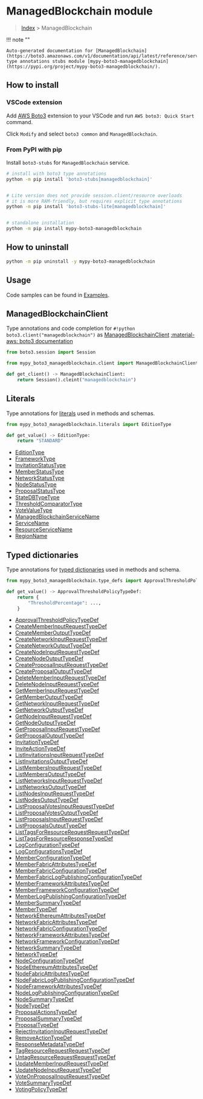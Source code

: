#  ManagedBlockchain module

> [Index](../README.md) > ManagedBlockchain

!!! note ""

    Auto-generated documentation for [ManagedBlockchain](https://boto3.amazonaws.com/v1/documentation/api/latest/reference/services/managedblockchain.html#ManagedBlockchain)
    type annotations stubs module [mypy-boto3-managedblockchain](https://pypi.org/project/mypy-boto3-managedblockchain/).

## How to install

### VSCode extension

Add [AWS Boto3](https://marketplace.visualstudio.com/items?itemName=Boto3typed.boto3-ide)
extension to your VSCode and run `AWS boto3: Quick Start` command.

Click `Modify` and select `boto3 common` and `ManagedBlockchain`.

### From PyPI with pip

Install `boto3-stubs` for `ManagedBlockchain` service.

```bash
# install with boto3 type annotations
python -m pip install 'boto3-stubs[managedblockchain]'


# Lite version does not provide session.client/resource overloads
# it is more RAM-friendly, but requires explicit type annotations
python -m pip install 'boto3-stubs-lite[managedblockchain]'


# standalone installation
python -m pip install mypy-boto3-managedblockchain
```



## How to uninstall

```bash
python -m pip uninstall -y mypy-boto3-managedblockchain
```

## Usage

Code samples can be found in [Examples](./usage.md).

## ManagedBlockchainClient

Type annotations and code completion for  `#!python boto3.client("managedblockchain")` as [ManagedBlockchainClient](./client.md)
[:material-aws: boto3 documentation](https://boto3.amazonaws.com/v1/documentation/api/latest/reference/services/managedblockchain.html#ManagedBlockchain.Client)

```python title="Usage example"
from boto3.session import Session

from mypy_boto3_managedblockchain.client import ManagedBlockchainClient

def get_client() -> ManagedBlockchainClient:
    return Session().cleint("managedblockchain")
```









## Literals

Type annotations for [literals](./literals.md) used in methods and schemas.

```python title="Usage example"
from mypy_boto3_managedblockchain.literals import EditionType

def get_value() -> EditionType:
    return "STANDARD"
```

- [EditionType](./literals.md#editiontype)
- [FrameworkType](./literals.md#frameworktype)
- [InvitationStatusType](./literals.md#invitationstatustype)
- [MemberStatusType](./literals.md#memberstatustype)
- [NetworkStatusType](./literals.md#networkstatustype)
- [NodeStatusType](./literals.md#nodestatustype)
- [ProposalStatusType](./literals.md#proposalstatustype)
- [StateDBTypeType](./literals.md#statedbtypetype)
- [ThresholdComparatorType](./literals.md#thresholdcomparatortype)
- [VoteValueType](./literals.md#votevaluetype)
- [ManagedBlockchainServiceName](./literals.md#managedblockchainservicename)
- [ServiceName](./literals.md#servicename)
- [ResourceServiceName](./literals.md#resourceservicename)
- [RegionName](./literals.md#regionname)




## Typed dictionaries

Type annotations for [typed dictionaries](./type_defs.md) used in methods and schema.

```python title="Usage example"
from mypy_boto3_managedblockchain.type_defs import ApprovalThresholdPolicyTypeDef

def get_value() -> ApprovalThresholdPolicyTypeDef:
    return {
        "ThresholdPercentage": ...,
    }
```

- [ApprovalThresholdPolicyTypeDef](./type_defs.md#approvalthresholdpolicytypedef)
- [CreateMemberInputRequestTypeDef](./type_defs.md#creatememberinputrequesttypedef)
- [CreateMemberOutputTypeDef](./type_defs.md#creatememberoutputtypedef)
- [CreateNetworkInputRequestTypeDef](./type_defs.md#createnetworkinputrequesttypedef)
- [CreateNetworkOutputTypeDef](./type_defs.md#createnetworkoutputtypedef)
- [CreateNodeInputRequestTypeDef](./type_defs.md#createnodeinputrequesttypedef)
- [CreateNodeOutputTypeDef](./type_defs.md#createnodeoutputtypedef)
- [CreateProposalInputRequestTypeDef](./type_defs.md#createproposalinputrequesttypedef)
- [CreateProposalOutputTypeDef](./type_defs.md#createproposaloutputtypedef)
- [DeleteMemberInputRequestTypeDef](./type_defs.md#deletememberinputrequesttypedef)
- [DeleteNodeInputRequestTypeDef](./type_defs.md#deletenodeinputrequesttypedef)
- [GetMemberInputRequestTypeDef](./type_defs.md#getmemberinputrequesttypedef)
- [GetMemberOutputTypeDef](./type_defs.md#getmemberoutputtypedef)
- [GetNetworkInputRequestTypeDef](./type_defs.md#getnetworkinputrequesttypedef)
- [GetNetworkOutputTypeDef](./type_defs.md#getnetworkoutputtypedef)
- [GetNodeInputRequestTypeDef](./type_defs.md#getnodeinputrequesttypedef)
- [GetNodeOutputTypeDef](./type_defs.md#getnodeoutputtypedef)
- [GetProposalInputRequestTypeDef](./type_defs.md#getproposalinputrequesttypedef)
- [GetProposalOutputTypeDef](./type_defs.md#getproposaloutputtypedef)
- [InvitationTypeDef](./type_defs.md#invitationtypedef)
- [InviteActionTypeDef](./type_defs.md#inviteactiontypedef)
- [ListInvitationsInputRequestTypeDef](./type_defs.md#listinvitationsinputrequesttypedef)
- [ListInvitationsOutputTypeDef](./type_defs.md#listinvitationsoutputtypedef)
- [ListMembersInputRequestTypeDef](./type_defs.md#listmembersinputrequesttypedef)
- [ListMembersOutputTypeDef](./type_defs.md#listmembersoutputtypedef)
- [ListNetworksInputRequestTypeDef](./type_defs.md#listnetworksinputrequesttypedef)
- [ListNetworksOutputTypeDef](./type_defs.md#listnetworksoutputtypedef)
- [ListNodesInputRequestTypeDef](./type_defs.md#listnodesinputrequesttypedef)
- [ListNodesOutputTypeDef](./type_defs.md#listnodesoutputtypedef)
- [ListProposalVotesInputRequestTypeDef](./type_defs.md#listproposalvotesinputrequesttypedef)
- [ListProposalVotesOutputTypeDef](./type_defs.md#listproposalvotesoutputtypedef)
- [ListProposalsInputRequestTypeDef](./type_defs.md#listproposalsinputrequesttypedef)
- [ListProposalsOutputTypeDef](./type_defs.md#listproposalsoutputtypedef)
- [ListTagsForResourceRequestRequestTypeDef](./type_defs.md#listtagsforresourcerequestrequesttypedef)
- [ListTagsForResourceResponseTypeDef](./type_defs.md#listtagsforresourceresponsetypedef)
- [LogConfigurationTypeDef](./type_defs.md#logconfigurationtypedef)
- [LogConfigurationsTypeDef](./type_defs.md#logconfigurationstypedef)
- [MemberConfigurationTypeDef](./type_defs.md#memberconfigurationtypedef)
- [MemberFabricAttributesTypeDef](./type_defs.md#memberfabricattributestypedef)
- [MemberFabricConfigurationTypeDef](./type_defs.md#memberfabricconfigurationtypedef)
- [MemberFabricLogPublishingConfigurationTypeDef](./type_defs.md#memberfabriclogpublishingconfigurationtypedef)
- [MemberFrameworkAttributesTypeDef](./type_defs.md#memberframeworkattributestypedef)
- [MemberFrameworkConfigurationTypeDef](./type_defs.md#memberframeworkconfigurationtypedef)
- [MemberLogPublishingConfigurationTypeDef](./type_defs.md#memberlogpublishingconfigurationtypedef)
- [MemberSummaryTypeDef](./type_defs.md#membersummarytypedef)
- [MemberTypeDef](./type_defs.md#membertypedef)
- [NetworkEthereumAttributesTypeDef](./type_defs.md#networkethereumattributestypedef)
- [NetworkFabricAttributesTypeDef](./type_defs.md#networkfabricattributestypedef)
- [NetworkFabricConfigurationTypeDef](./type_defs.md#networkfabricconfigurationtypedef)
- [NetworkFrameworkAttributesTypeDef](./type_defs.md#networkframeworkattributestypedef)
- [NetworkFrameworkConfigurationTypeDef](./type_defs.md#networkframeworkconfigurationtypedef)
- [NetworkSummaryTypeDef](./type_defs.md#networksummarytypedef)
- [NetworkTypeDef](./type_defs.md#networktypedef)
- [NodeConfigurationTypeDef](./type_defs.md#nodeconfigurationtypedef)
- [NodeEthereumAttributesTypeDef](./type_defs.md#nodeethereumattributestypedef)
- [NodeFabricAttributesTypeDef](./type_defs.md#nodefabricattributestypedef)
- [NodeFabricLogPublishingConfigurationTypeDef](./type_defs.md#nodefabriclogpublishingconfigurationtypedef)
- [NodeFrameworkAttributesTypeDef](./type_defs.md#nodeframeworkattributestypedef)
- [NodeLogPublishingConfigurationTypeDef](./type_defs.md#nodelogpublishingconfigurationtypedef)
- [NodeSummaryTypeDef](./type_defs.md#nodesummarytypedef)
- [NodeTypeDef](./type_defs.md#nodetypedef)
- [ProposalActionsTypeDef](./type_defs.md#proposalactionstypedef)
- [ProposalSummaryTypeDef](./type_defs.md#proposalsummarytypedef)
- [ProposalTypeDef](./type_defs.md#proposaltypedef)
- [RejectInvitationInputRequestTypeDef](./type_defs.md#rejectinvitationinputrequesttypedef)
- [RemoveActionTypeDef](./type_defs.md#removeactiontypedef)
- [ResponseMetadataTypeDef](./type_defs.md#responsemetadatatypedef)
- [TagResourceRequestRequestTypeDef](./type_defs.md#tagresourcerequestrequesttypedef)
- [UntagResourceRequestRequestTypeDef](./type_defs.md#untagresourcerequestrequesttypedef)
- [UpdateMemberInputRequestTypeDef](./type_defs.md#updatememberinputrequesttypedef)
- [UpdateNodeInputRequestTypeDef](./type_defs.md#updatenodeinputrequesttypedef)
- [VoteOnProposalInputRequestTypeDef](./type_defs.md#voteonproposalinputrequesttypedef)
- [VoteSummaryTypeDef](./type_defs.md#votesummarytypedef)
- [VotingPolicyTypeDef](./type_defs.md#votingpolicytypedef)

